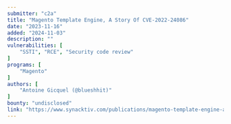 ```yaml
---
submitter: "c2a"
title: "Magento Template Engine, A Story Of CVE-2022-24086"
date: "2023-11-16"
added: "2024-11-03"
description: ""
vulnerabilities: [
    "SSTI", "RCE", "Security code review"
]
programs: [
    "Magento"
]
authors: [
    "Antoine Gicquel (@blueshhit)"
]
bounty: "undisclosed"
link: "https://www.synacktiv.com/publications/magento-template-engine-a-story-of-cve-2022-24086"
---
```




